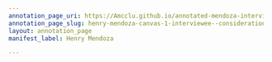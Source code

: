 ```yaml
---
annotation_page_uri: https://Amcclu.github.io/annotated-mendoza-interview/annotations/henry-mendoza-canvas-1-interviewee--consideration--clarifying--contextualizing.json
annotation_page_slug: henry-mendoza-canvas-1-interviewee--consideration--clarifying--contextualizing
layout: annotation_page
manifest_label: Henry Mendoza

---
```

